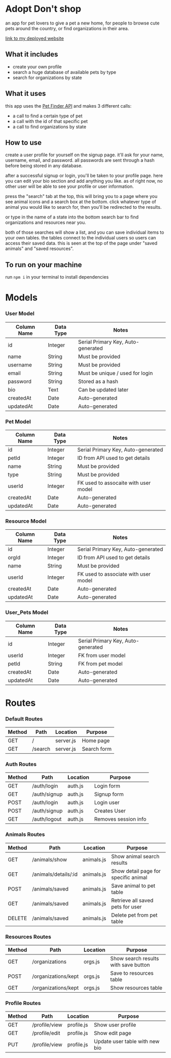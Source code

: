 # Adopt Don't shop

an app for pet lovers to give a pet a new home, for people to browse cute pets around the country, or find organizations in their area.

[link to my deployed website](https://han-adoption-app.herokuapp.com/)

## What it includes

* create your own profile
* search a huge database of available pets by type
* search for organizations by state

## What it uses

this app uses the [Pet Finder API](https://www.petfinder.com/developers/v2/docs) and makes 3 different calls:
* a call to find a certain type of pet
* a call with the id of that specific pet
* a call to find organizations by state

## How to use

create a user profile for yourself on the signup page. it'll ask for your name, username, email, and password.
all passwords are sent through a hash before being stored in any database.

after a successful signup or login, you'll be taken to your profile page. here you can edit your bio section and add 
anything you like. as of right now, no other user will be able to see your profile or user information.

press the "search" tab at the top, this will bring you to a page where you see animal icons and a search box at the bottom.
click whatever type of animal you would like to search for, then you'll be redirected to the results.

or type in the name of a state into the bottom search bar to find organizations and resources near you.

both of those searches will show a list, and you can save individual items to your own tables. the tables connect to the 
individual users so users can access their saved data. this is seen at the top of the page under 
"saved animals" and "saved resources".

## To run on your machine
run `npm i` in your terminal to install dependencies 


# Models

### User Model

| Column Name | Data Type | Notes |
| --------------- | ------------- | ------------------------------ |
| id | Integer | Serial Primary Key, Auto-generated |
| name | String | Must be provided |
| username | String | Must be provided |
| email | String | Must be unique / used for login |
| password | String | Stored as a hash |
| bio | Text | Can be updated later |
| createdAt | Date | Auto-generated |
| updatedAt | Date | Auto-generated |

### Pet Model

| Column Name | Data Type | Notes |
| --------------- | ------------- | ------------------------------ |
| id | Integer | Serial Primary Key, Auto-generated |
| petId | Integer | ID from API used to get details |
| name | String | Must be provided |
| type | String | Must be provided |
| userId | Integer | FK used to assocaite with user model |
| createdAt | Date | Auto-generated |
| updatedAt | Date | Auto-generated |

### Resource Model

| Column Name | Data Type | Notes |
| --------------- | ------------- | ------------------------------ |
| id | Integer | Serial Primary Key, Auto-generated |
| orgId | Integer | ID from API used to get details |
| name | String | Must be provided |
| userId | Integer | FK used to associate with user model |
| createdAt | Date | Auto-generated |
| updatedAt | Date | Auto-generated |

### User_Pets Model

| Column Name | Data Type | Notes |
| --------------- | ------------- | ------------------------------ |
| id | Integer | Serial Primary Key, Auto-generated |
| userId | Integer | FK from user model |
| petId | String | FK from pet model |
| createdAt | Date | Auto-generated |
| updatedAt | Date | Auto-generated |


# Routes

### Default Routes

| Method | Path | Location | Purpose |
| ------ | ---------------- | -------------- | ------------------- |
| GET | / | server.js | Home page |
| GET | /search | server.js | Search form |

### Auth Routes

| Method | Path | Location | Purpose |
| ------ | ---------------- | -------------- | ------------------- |
| GET | /auth/login | auth.js | Login form |
| GET | /auth/signup | auth.js | Signup form |
| POST | /auth/login | auth.js | Login user |
| POST | /auth/signup | auth.js | Creates User |
| GET | /auth/logout | auth.js | Removes session info |

### Animals Routes

| Method | Path | Location | Purpose |
| ------ | ---------------- | -------------- | ------------------- |
| GET | /animals/show | animals.js | Show animal search results |
| GET | /animals/details/:id | animals.js | Show detail page for specific animal |
| POST | /animals/saved | animals.js | Save animal to pet table |
| GET | /animals/saved | animals.js | Retrieve all saved pets for user |
| DELETE | /animals/saved | animals.js | Delete pet from pet table |

### Resources Routes

| Method | Path | Location | Purpose |
| ------ | ---------------- | -------------- | ------------------- |
| GET | /organizations | orgs.js | Show search results with save button |
| POST | /organizations/kept | orgs.js | Save to resources table |
| GET | /organizations/kept | orgs.js | Show resources table |

### Profile Routes

| Method | Path | Location | Purpose |
| ------ | ---------------- | -------------- | ------------------- |
| GET | /profile/view | profile.js | Show user profile |
| GET | /profile/edit | profile.js | Show edit page |
| PUT | /profile/view | profile.js | Update user table with new bio |


